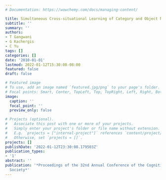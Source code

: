 ```yaml
---
# Documentation: https://wowchemy.com/docs/managing-content/

title: Simultaneous Cross-situational Learning of Category and Object Names
subtitle: ''
summary: ''
authors:
- T Gangwani
- G Kachergis
- C Yu
tags: []
categories: []
date: '2010-01-01'
lastmod: 2022-01-12T15:30:08-08:00
featured: false
draft: false

# Featured image
# To use, add an image named `featured.jpg/png` to your page's folder.
# Focal points: Smart, Center, TopLeft, Top, TopRight, Left, Right, BottomLeft, Bottom, BottomRight.
image:
  caption: ''
  focal_point: ''
  preview_only: false

# Projects (optional).
#   Associate this post with one or more of your projects.
#   Simply enter your project's folder or file name without extension.
#   E.g. `projects = ["internal-project"]` references `content/project/deep-learning/index.md`.
#   Otherwise, set `projects = []`.
projects: []
publishDate: '2022-01-12T23:30:08.179503Z'
publication_types:
- '1'
abstract: ''
publication: '*Proceedings of the 32nd Annual Conference of the Cognitive Science
  Society*'
---
```

